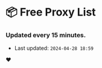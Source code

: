 # :package: Free Proxy List
### Updated every 15 minutes.

- Last updated: `2024-04-28 18:59`

:heart:
